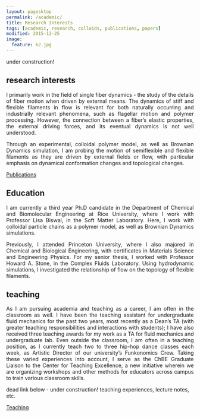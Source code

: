 ```yaml
---
layout: pagesktop
permalink: /academic/
title: Research Interests
tags: [academic, research, colloids, publications, papers]
modified: 2015-12-25
image:
  feature: k2.jpg
---
```

 
under construction!

## research interests

<p><div align="justify">
I primarily work in the field of single fiber dynamics - the study of the details of fiber motion when driven by external means.
 The dynamics of stiff and flexible filaments in flow is relevant for both naturally occurring and industrially relevant phenomena, 
 such as flagellar motion and polymer processing. However, the connection between a fiber’s elastic properties, the external driving forces,
 and its eventual dynamics is not well understood.
 </div></p>

<p><div align="justify">
 Through an experimental, colloidal polymer model, as well as Brownian Dynamics simulation, I am probing the motion of semiflexible and flexible
  filaments as they are driven by external fields or flow, with particular emphasis on dynamical conformation changes and topological changes.
  </div></p>

 <p>
  <a markdown="0" href="{{ site.url }}/publications" class="btn">Publications</a>
  </p>
  
## Education
  
<p><div align="justify"> 
I am currently a third year Ph.D candidate in the Department of Chemical and Biomolecular Engineering at Rice University, where I work with
 Professor Lisa Biswal, in the Soft Matter Laboratory. Here, I work with colloidal particle chains as a polymer model, as well as Brownian Dynamics simulations.
</div></p> 

<p><div align="justify">
 Previously, I attended Princeton University, where I also majored in Chemical and Biological Engineering, with certificates in Materials Science and 
 Engineering Physics. For my senior thesis, I worked with Professor Howard A. Stone, in the Complex Fluids Laboratory. Using hydrodynamic simulations, 
 I investigated the relationship of flow on the topology of flexible filaments. 
</div></p>

## teaching

<p><div align="justify">
As I am pursuing academia and teaching as a career, I am often in the classroom as well. I have been the teaching assistant for undergraduate
 fluid mechanics for the past two years, most recently as a Dean’s TA (with greater teaching responsibilities and interactions with students);
 I have also received three teaching awards for my work as a TA for fluid mechanics and undergraduate lab. Even outside the classroom, 
 I am often in a teaching position, as I currently teach two to three hip-hop dance classes each week, as Artistic Director of our university’s Funkonomics Crew.
 Taking these varied experiences into account, I serve as the ChBE Graduate Liaison to the Center for Teaching Excellence, a new initiative wherein 
 we are organizing workshops and other methods for educators across campus to train various classroom skills.
 </div></p>

 dead link below - under construction! teaching experiences, lecture notes, etc.
   <p>
  <a markdown="0" href="{{ site.url }}/misc" class="btn">Teaching</a>
  </p>